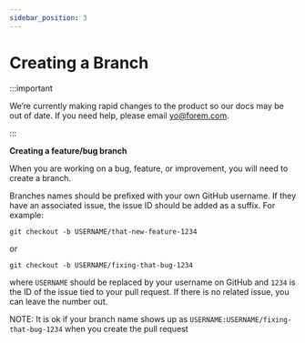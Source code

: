 ```yaml
---
sidebar_position: 3
---
```


# Creating a Branch

:::important

We’re currently making rapid changes to the product so our docs may be out of date. If you need help, please email [yo@forem.com](mailto:yo@forem.com).

:::

**Creating a feature/bug branch**

When you are working on a bug, feature, or improvement, you will need to create
a branch.

Branches names should be prefixed with your own GitHub username. If they have an
associated issue, the issue ID should be added as a suffix. For example:

```shell
git checkout -b USERNAME/that-new-feature-1234
```

or

```shell
git checkout -b USERNAME/fixing-that-bug-1234
```

where `USERNAME` should be replaced by your username on GitHub and `1234` is the
ID of the issue tied to your pull request. If there is no related issue, you can
leave the number out.

NOTE: It is ok if your branch name shows up as
`USERNAME:USERNAME/fixing-that-bug-1234` when you create the pull request
